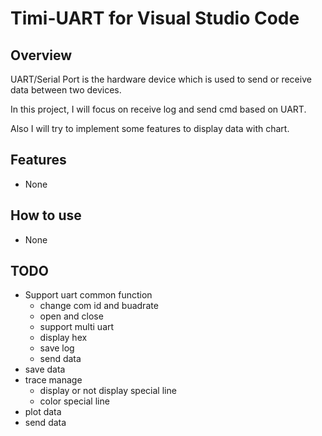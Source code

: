 # Timi-UART for Visual Studio Code

## Overview
UART/Serial Port is the hardware device which is used to send or receive data between two devices.

In this project, I will focus on receive log and send cmd based on UART.

Also I will try to implement some features to display data with chart.

## Features
* None

## How to use
* None

## TODO
* Support uart common function
  * change com id and buadrate
  * open and close
  * support multi uart
  * display hex
  * save log
  * send data
* save data
* trace manage
  * display or not display special line
  * color special line
* plot data
* send data 